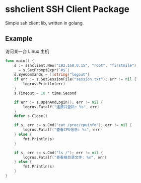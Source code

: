 # sshclient SSH Client Package

Simple ssh client lib, written in golang.

## Example

访问某一台 Linux 主机

```go
func main() {
	s := sshclient.New("192.168.0.15", "root", "firstmile")
	_ = s.SetPromptExpr(`#$`)
	s.ByeCommands = []string{"logout"}
	if err := s.SetSessionFile("session.txt"); err != nil {
		logrus.Println(err)
	}
	s.Timeout = 10 * time.Second

	if err := s.OpenAndLogin(); err != nil {
		logrus.Fatalf("连接并登陆: %s", err)
	}
	defer s.Close()

	if s, err := s.Cmd("cat /proc/cpuinfo"); err != nil {
		logrus.Fatalf("查看CPU信息: %s", err)
	} else {
		fmt.Println(s)
	}

	if s, err := s.Cmd("ls /"); err != nil {
		logrus.Fatalf("查看根目录文件: %s", err)
	} else {
		fmt.Println(s)
	}
}
```